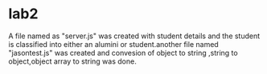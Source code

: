 # lab2
A file named as "server.js" was created with student details and the student is classified into either an alumini or student.another file named "jasontest.js" was created and convesion of object to string ,string to object,object array to string was done.
